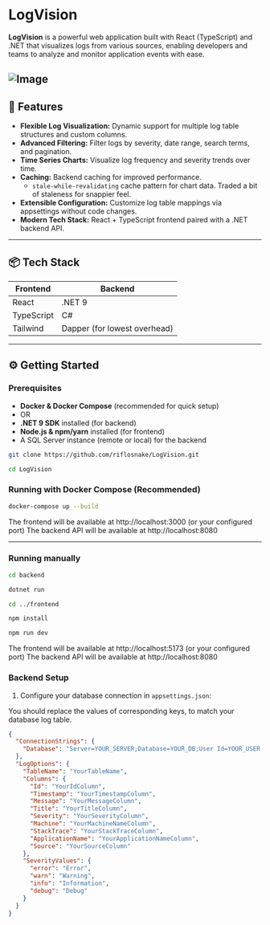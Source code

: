 # LogVision

**LogVision** is a powerful web application built with React (TypeScript) and .NET that visualizes logs from various sources, enabling developers and teams to analyze and monitor application events with ease.

![Image](https://github.com/user-attachments/assets/0ab79f97-7950-4666-889f-635ca5a91e83)
---

## 🚀 Features

- **Flexible Log Visualization:** Dynamic support for multiple log table structures and custom columns.
- **Advanced Filtering:** Filter logs by severity, date range, search terms, and pagination.
- **Time Series Charts:** Visualize log frequency and severity trends over time.
- **Caching:** Backend caching for improved performance.
  - `stale-while-revalidating` cache pattern for chart data. Traded a bit of staleness for snappier feel.
- **Extensible Configuration:** Customize log table mappings via appsettings without code changes.
- **Modern Tech Stack:** React + TypeScript frontend paired with a .NET backend API.

---

## 📦 Tech Stack

| Frontend                 | Backend                      |
|-------------------------|------------------------------|
| React                   | .NET 9             |
| TypeScript              | C#                          |
| Tailwind   | Dapper (for lowest overhead)       |

---

## ⚙️ Getting Started

### Prerequisites

- **Docker & Docker Compose** (recommended for quick setup)  
- OR  
- **.NET 9 SDK** installed (for backend)  
- **Node.js & npm/yarn** installed (for frontend)  
- A SQL Server instance (remote or local) for the backend  

```bash
git clone https://github.com/riflosnake/LogVision.git
```
```bash
cd LogVision
```

### Running with Docker Compose (Recommended)


```bash
docker-compose up --build
```
The frontend will be available at http://localhost:3000 (or your configured port)
The backend API will be available at http://localhost:8080

---

### Running manually
```bash
cd backend
```
```bash
dotnet run
```
```bash
cd ../frontend
```
```bash
npm install
```
```bash
npm run dev
```
The frontend will be available at http://localhost:5173 (or your configured port)
The backend API will be available at http://localhost:8080

### Backend Setup

1. Configure your database connection in `appsettings.json`:

You should replace the values of corresponding keys, to match your database log table.

```json
{
  "ConnectionStrings": {
    "Database": "Server=YOUR_SERVER;Database=YOUR_DB;User Id=YOUR_USER;Password=YOUR_PASSWORD;"
  },
  "LogOptions": {
    "TableName": "YourTableName",
    "Columns": {
      "Id": "YourIdColumn",
      "Timestamp": "YourTimestampColumn",
      "Message": "YourMessageColumn",
      "Title": "YourTitleColumn",
      "Severity": "YourSeverityColumn",
      "Machine": "YourMachineNameColumn",
      "StackTrace": "YourStackTraceColumn",
      "ApplicationName": "YourApplicationNameColumn",
      "Source": "YourSourceColumn"
    },
    "SeverityValues": {
      "error": "Error",
      "warn": "Warning",
      "info": "Information",
      "debug": "Debug"
    }
  }
}
